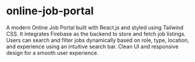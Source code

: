 # online-job-portal
A modern Online Job Portal built with React.js and styled using Tailwind CSS. It integrates Firebase as the backend to store and fetch job listings. Users can search and filter jobs dynamically based on role, type, location, and experience using an intuitive search bar. Clean UI and responsive design for a smooth user experience.
